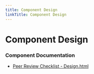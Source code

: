 ```yaml
---
title: Component Design
linkTitle: Component Design
---
```


# Component Design
### Component Documentation

- [Peer Review Checklist - Design.html](Doc/Peer%20Review%20Checklist%20-%20Design.html)

